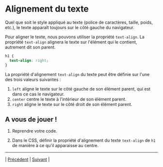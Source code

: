 # Alignement du texte

Quel que soit le style appliqué au texte (police de caractères, taille, poids, etc.), le texte apparaît toujours sur le côté gauche du navigateur.

Pour aligner le texte, nous pouvons utiliser la propriété `text-align`. La propriété `text-align` alignera le texte sur l'élément qui le contient, autrement dit son parent.

```css
h1 {
  text-align: right;
}
```

La propriété d'alignement `text-align` du texte peut être définie sur l'une des trois valeurs suivantes :

1. `left` aligne le texte sur le côté gauche de son élément parent, qui est dans ce cas le navigateur.
2. `center` centre le texte à l'intérieur de son élément parent.
3. `right` aligne le texte sur le côté droit de son élément parent.

## A vous de jouer !

1. Reprendre votre code.

2. Dans le CSS, définir la propriété d'alignement du texte `text-align` de `h1` de manière à ce qu'il apparaisse au centre.

___

| [Précédent](./4-epaisseur-police.md)       | [Suivant](./6-couleurs-css.md)        |
